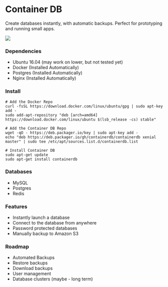 # Container DB

Create databases instantly, with automatic backups. Perfect for prototyping and running small apps.

![](http://d.pr/i/jyZn+)

### Dependencies

 - Ubuntu 16.04 (may work on lower, but not tested yet)
 - Docker (Installed Automatically)
 - Postgres (Installed Automatically)
 - Nginx (Installed Automatically)

### Install

```
# Add the Docker Repo
curl -fsSL https://download.docker.com/linux/ubuntu/gpg | sudo apt-key add -
sudo add-apt-repository "deb [arch=amd64] https://download.docker.com/linux/ubuntu $(lsb_release -cs) stable"

# Add the Container DB Repo
wget -qO - https://deb.packager.io/key | sudo apt-key add -
echo "deb https://deb.packager.io/gh/containerdb/containerdb xenial master" | sudo tee /etc/apt/sources.list.d/containerdb.list

# Install Container DB
sudo apt-get update
sudo apt-get install containerdb
```

### Databases

- MySQL
- Postgres
- Redis

### Features

- Instantly launch a database
- Connect to the database from anywhere
- Password protected databases
- Manually backup to Amazon S3

### Roadmap

- Automated Backups
- Restore backups
- Download backups
- User management
- Database clusters (maybe - long term)
